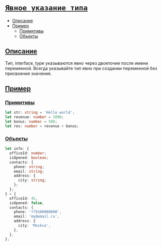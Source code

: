 # [`Явное указание типа`](../index.md)

- [Описание](#описание)
- [Пример](#пример)
  - [Примитивы](#примитивы)
  - [Объекты](#объекты)

## [Описание](#явное-указание-типа)

Тип, interface, type указываются явно через двоеточие после имени переменной. Всегда указывайте тип явно при создании переменной без присвоения значения.

## [Пример](#явное-указание-типа)

### [Примитивы](#явное-указание-типа)

```ts
let str: string = 'Hello world';
let revenue: number = 1000;
let bonus: number = 500;
let res: number = revenue + bonus;
```

### [Объекты](#явное-указание-типа)

```ts
let info: {
  officeId: number;
  isOpened: boolean;
  contacts: {
    phone: string;
    email: string;
    address: {
      city: string;
    };
  };
} = {
  officeId: 45,
  isOpened: false,
  contacts: {
    phone: '+79100000000',
    email: 'my@email.ru',
    address: {
      city: 'Moskva',
    },
  },
};
```
